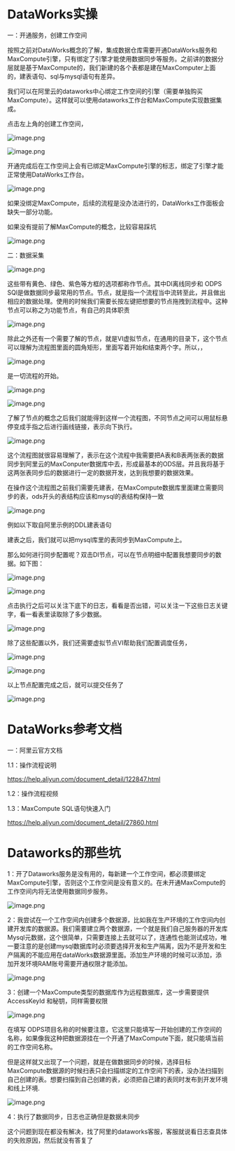 # **DataWorks实操**

 一：开通服务，创建工作空间 

按照之前对DataWorks概念的了解，集成数据仓库需要开通DataWorks服务和MaxCompute引擎，只有绑定了引擎才能使用数据同步等服务。之前讲的数据分层就是基于MaxCompute的，我们新建的各个表都是建在MaxComputer上面的，建表语句、sql与mysql语句有差异。

我们可以在阿里云的dataworks中心绑定工作空间的引擎（需要单独购买MaxCompute）。这样就可以使用dataworks工作台和MaxCompute实现数据集成。

点击左上角的创建工作空间，

![image.png](文档图片/image-1677835198119.png)



![image.png](文档图片/image-1677835196425.png)



开通完成后在工作空间上会有已绑定MaxCompute引擎的标志，绑定了引擎才能正常使用DataWorks工作台。

![image.png](文档图片/image-1677835193582.png)



如果没绑定MaxCompute，后续的流程是没办法进行的，DataWorks工作面板会缺失一部分功能。

如果没有提前了解MaxCompute的概念，比较容易踩坑

![image.png](文档图片/image-1677835191419.png)



 二：数据采集 

![image.png](文档图片/image-1677835189404.png)





这些带有黄色、绿色、紫色等方框的选项都称作节点。其中DI离线同步和 ODPS SQl是做数据同步最常用的节点。节点，就是指一个流程当中流转至此，并且做出相应的数据处理。使用的时候我们需要长按左键把想要的节点拖拽到流程中。这种节点可以称之为功能节点，有自己的具体职责

![image.png](文档图片/image-1677835187014.png)



除此之外还有一个需要了解的节点，就是VI虚拟节点，在通用的目录下，这个节点可以理解为流程图里面的圆角矩形，里面写着开始和结束两个字。所以，，

![image.png](https://cdn.nlark.com/yuque/0/2023/png/29021020/1677479313538-a7714a5a-e796-42c4-9bb3-47078efa1c81.png)

是一切流程的开始。



![image.png](文档图片/image-1677835184242.png)

![image.png](文档图片/image-1677835181759.png)



了解了节点的概念之后我们就能得到这样一个流程图，不同节点之间可以用鼠标悬停变成手指之后进行画线链接，表示向下执行。

![image.png](文档图片/image-1677835178614.png)



这个流程图就很容易理解了，表示在这个流程中我需要把A表和B表两张表的数据同步到阿里云的MaxConputer数据库中去，形成最基本的ODS层。并且我将基于这两张表同步后的数据进行一定的数据开发，达到我想要的数据效果。



在操作这个流程图之前我们需要先建表，在MaxCompute数据库里面建立需要同步的表，ods开头的表结构应该和mysql的表结构保持一致

![image.png](文档图片/image-1677835176102.png)



例如以下取自阿里示例的DDL建表语句





建表之后，我们就可以把mysql库里的表同步到MaxCompute上。

那么如何进行同步配置呢？双击DI节点，可以在节点明细中配置我想要同步的数据。如下图：

![image.png](文档图片/image-1677835172951.png)



![image.png](文档图片/image-1677835170404.png)



点击执行之后可以关注下底下的日志，看看是否出错，可以关注一下这些日志关键字，看一看表里读取除了多少数据。

![image.png](文档图片/image-1677835168326.png)



除了这些配置以外，我们还需要虚拟节点VI帮助我们配置调度任务，

![image.png](文档图片/image-1677835164345.png)



![image.png](文档图片/image-1677835161656.png)



 以上节点配置完成之后，就可以提交任务了

![image.png](文档图片/image-1677835158697.png)

# DataWorks参考文档

 一：阿里云官方文档 

 1.1：操作流程说明 

https://help.aliyun.com/document_detail/122847.html

 1.2：操作流程视频 



 1.3：MaxCompute SQL语句快速入门 

https://help.aliyun.com/document_detail/27860.html

# Dataworks的那些坑



1：开了Dataworks服务是没有用的，每新建一个工作空间，都必须要绑定MaxCompute引擎，否则这个工作空间是没有意义的。在未开通MaxCompute的工作空间内将无法使用数据同步服务。

![image.png](文档图片/image-1677835788468.png)







2：我尝试在一个工作空间内创建多个数据源，比如我在生产环境的工作空间内创建开发库的数据源。我们需要建立两个数据源，一个就是我们自己服务器的开发库Mysql元数据，这个很简单，只需要连接上去就可以了，连通性也能测试成功，唯一要注意的是创建mysql数据库时必须要选择开发和生产隔离，因为不是开发和生产隔离的不能应用在dataWorks数据源里面。添加生产环境的时候可以添加，添加开发环境RAM账号需要开通权限才能添加。

![image.png](文档图片/image-1677835791058.png)







3：创建一个MaxCompute类型的数据库作为远程数据库，这一步需要提供AccessKeyId 和秘钥，同样需要权限

![image.png](文档图片/image-1677835793480.png)



在填写 ODPS项目名称的时候要注意，它这里只能填写一开始创建的工作空间的名称，如果像我这种把数据源挂在一个开通了MaxCompute下面，就只能填当前的工作空间名称。

但是这样就又出现了一个问题，就是在做数据同步的时候，选择目标MaxCompute数据源的时候扫表只会扫描绑定的工作空间下的表，没办法扫描到自己创建的表。想要扫描到自己创建的表，必须把自己建的表同时发布到开发环境和线上环境.

![image.png](文档图片/image-1677835795947.png)





4：执行了数据同步，日志也正确但是数据未同步

这个问题到现在都没有解决，找了阿里的dataworks客服，客服就说看日志查具体的失败原因，然后就没有答复了